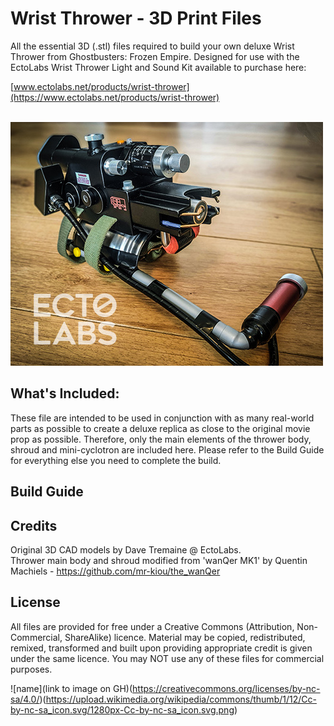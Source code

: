 # Wrist Thrower - 3D Print Files

All the essential 3D (.stl) files required to build your own deluxe Wrist Thrower from Ghostbusters: Frozen Empire. Designed for use with the EctoLabs Wrist Thrower Light and Sound Kit available to purchase here:

[www.ectolabs.net/products/wrist-thrower](https://www.ectolabs.net/products/wrist-thrower)

\
![Wrist Thrower](https://github.com/EctoLabs/wrist-thrower/blob/main/wrist-thrower.jpg)
  
  
## What's Included:

These file are intended to be used in conjunction with as many real-world parts as possible to create a deluxe replica as close to the original movie prop as possible. Therefore, only the main elements of the thrower body, shroud and mini-cyclotron are included here. Please refer to the Build Guide for everything else you need to complete the build. 

## Build Guide

## Credits

Original 3D CAD models by Dave Tremaine @ EctoLabs.\
Thrower main body and shroud modified from 'wanQer MK1' by Quentin Machiels - https://github.com/mr-kiou/the_wanQer



## License

All files are provided for free under a Creative Commons (Attribution, Non-Commercial, ShareAlike) licence. Material may be copied, redistributed, remixed, transformed and built upon providing appropriate credit is given under the same licence. You may NOT use any of these files for commercial purposes.

![name](link to image on GH)(https://creativecommons.org/licenses/by-nc-sa/4.0/)(https://upload.wikimedia.org/wikipedia/commons/thumb/1/12/Cc-by-nc-sa_icon.svg/1280px-Cc-by-nc-sa_icon.svg.png)
